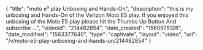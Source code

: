 {
    "title": "moto e⁵ play Unboxing and Hands-On",
    "description": "this is my unboxing and Hands-On of the Verizon Moto E5 play. If you enjoyed this unboxing of the Moto E5 play please hit the Thumbs Up Button And subscribe ...",
    "videoid": "214482854",
    "date_created": "1560975128",
    "date_modified": "1563377640",
    "type": "captivate",
    "layout": "video",
    "url": "\/v\/moto-e5-play-unboxing-and-hands-on\/214482854"
}